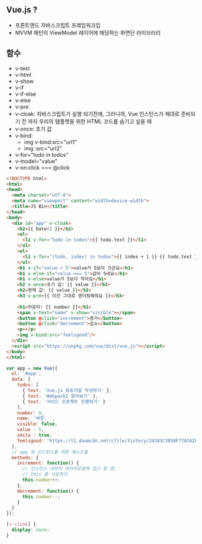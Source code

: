 ## Vue.js ?  

- 프론트엔드 자바스크립트 프레임워크입
- MVVM 패턴의 ViewModel 레이어에 해당하는 화면단 라이브러리


## 함수

- v-text
- v-html
- v-show
- v-if 
- v-if-else
- v-else
- v-pre
- v-cloak: 자바스크립트가 실행 되기전에, 그러니까, Vue 인스턴스가 제대로 준비되기 전 까지 우리의 템플렛을 위한 HTML 코드를 숨기고 싶을 때
- v-once: 초기 값
- v-bind: 
  - img v-bind:src="url1"
  - img :src="url2"
- v-for="todo in todos"
- v-model="value"
- v-on:click === @click


```html
<!DOCTYPE html>
<html>
<head>
  <meta charset="utf-8">
  <meta name="viewport" content="width=device-width">
  <title>JS Bin</title>
</head>
<body>
  <div id="app" v-cloak>
    <h2>{{ Date() }}</h2>
    <ul>
      <li v-for="todo in todos">{{ todo.text }}</li>
    </ul>
    <ul>
      <li v-for="(todo, index) in todos">{{ index + 1 }} {{ todo.text }}</li>
    </ul>
    <h1 v-if="value > 5">value가 5보다 크군요</h1>
    <h1 v-else-if="value === 5">값이 5네요</h1>
    <h1 v-else>value가 5보다 작아요</h1>
    <h2 v-once>초기 값: {{ value }}</h2>
    <h2>현재 값: {{ value }}</h2>
    <h3 v-pre>{{ 이건 그대로 렌더링해줘요 }}</h3>
    
    <h1>카운터: {{ number }}</h1>
    <span v-text="name" v-show="visible"></span>
    <button @click="increment">증가</button>
    <button @click="decrement">감소</button>
    <p></p>
    <img v-bind:src="feelsgood"/>
  </div>
  <script src="https://unpkg.com/vue/dist/vue.js"></script>
</body>
</html>
```
```javascript
var app = new Vue({
  el: '#app', 
  data: {
    todos: [
      { text: 'Vue.js 튜토리얼 작성하기' },
      { text: 'Webpack2 알아보기' },
      { text: '사이드 프로젝트 진행하기' }
    ],
    number: 0,
    name: '버튼: ',
    visible: false,
    value : 5,
    smile : true,
    feelsgood: 'https://t1.daumcdn.net/cfile/tistory/24283C3858F778CA2E'
  },
  // app 뷰 인스턴스를 위한 메소드들
  methods: {
    increment: function() {
      // 인스턴스 내부의 데이터모델에 접근 할 땐,
      // this 를 사용한다.
      this.number++;
    },
    decrement: function() {
      this.number--;
    }
  }
});
```
```css
[v-cloak] {
  display: none;
}
```

